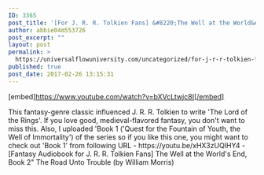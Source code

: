```yaml
---
ID: 3365
post_title: '[For J. R. R. Tolkien Fans] &#8220;The Well at the World&#8217;s End&#8221; AKA: the Fountain of Immortality (Book 2)'
author: abbie04m553726
post_excerpt: ""
layout: post
permalink: >
  https://universalflowuniversity.com/uncategorized/for-j-r-r-tolkien-fans-the-well-at-the-worlds-end-aka-the-fountain-of-immortality-book-2/
published: true
post_date: 2017-02-26 13:15:31
---
```

[embed]https://www.youtube.com/watch?v=bXVcLtwjc8I[/embed]<br>
<p>This fantasy-genre classic influenced J. R. R. Tolkien to write 'The Lord of the Rings'. If you love good, medieval-flavored fantasy, you don't want to miss this. Also, I uploaded 'Book 1 ('Quest for the Fountain of Youth, the Well of Immortality') of the series so if you like this one, you might want to check out 'Book 1' from following URL - https://youtu.be/xHX3zUQIHY4    -  
[Fantasy Audiobook for J. R. R. Tolkien Fans] The Well at the World's End, Book 2" The Road Unto Trouble (by William Morris)</p>